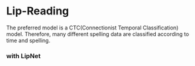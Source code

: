 # Lip-Reading
The preferred model is a CTC(Connectionist Temporal Classification) model. Therefore, many different spelling data are classified according to time and spelling.

### with LipNet
